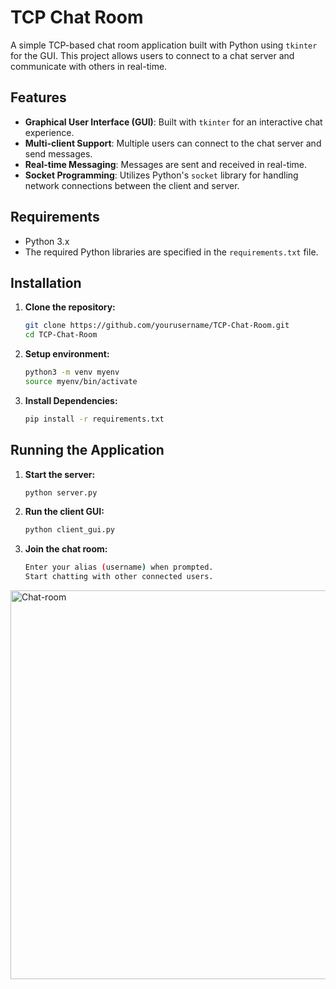 # TCP Chat Room

A simple TCP-based chat room application built with Python using `tkinter` for the GUI. This project allows users to connect to a chat server and communicate with others in real-time.

## Features

- **Graphical User Interface (GUI)**: Built with `tkinter` for an interactive chat experience.
- **Multi-client Support**: Multiple users can connect to the chat server and send messages.
- **Real-time Messaging**: Messages are sent and received in real-time.
- **Socket Programming**: Utilizes Python's `socket` library for handling network connections between the client and server.

## Requirements

- Python 3.x
- The required Python libraries are specified in the `requirements.txt` file.

## Installation

1. **Clone the repository:**
   ```bash
   git clone https://github.com/yourusername/TCP-Chat-Room.git
   cd TCP-Chat-Room
   ```
2. **Setup environment:**
   ```bash
   python3 -m venv myenv
   source myenv/bin/activate
   ```
3. **Install Dependencies:**
   ```bash
   pip install -r requirements.txt
   ```

## Running the Application

1. **Start the server:**
   ```bash
   python server.py
   ```
2. **Run the client GUI:**
   ```bash
   python client_gui.py
   ```
3. **Join the chat room:**
   ```bash
   Enter your alias (username) when prompted.
   Start chatting with other connected users.
   ```
<img width="622" alt="Chat-room" src="https://github.com/user-attachments/assets/dd066d61-75d5-4a01-a511-cc1933b0d6eb">


